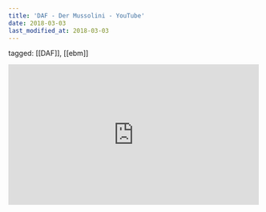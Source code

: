 ```yaml
---
title: 'DAF - Der Mussolini - YouTube'
date: 2018-03-03
last_modified_at: 2018-03-03
---
```

tagged: [[DAF]], [[ebm]]
<iframe allow="accelerometer; autoplay; clipboard-write; encrypted-media; gyroscope; picture-in-picture" allowfullscreen="" frameborder="0" height="281" id="youtube_iframe" src="https://www.youtube.com/embed/eYcUGO-ISXQ?feature=oembed&amp;enablejsapi=1&amp;origin=https://safe.txmblr.com&amp;wmode=opaque" width="500"></iframe>